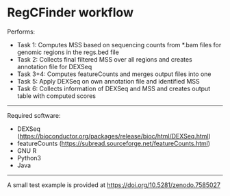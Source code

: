 RegCFinder workflow
==================================

Performs:
* Task 1: Computes MSS based on sequencing counts from *.bam files for genomic regions in the regs.bed file
* Task 2: Collects final filtered MSS over all regions and creates annotation file for DEXSeq
* Task 3+4: Computes featureCounts and merges output files into one
* Task 5: Apply DEXSeq on own annotation file and identified MSS
* Task 6: Collects information of DEXSeq and MSS and creates output table with computed scores

---

Required software:
* DEXSeq (https://bioconductor.org/packages/release/bioc/html/DEXSeq.html)
* featureCounts (https://subread.sourceforge.net/featureCounts.html)
* GNU R
* Python3
* Java

--- 

A small test example is provided at https://doi.org/10.5281/zenodo.7585027
